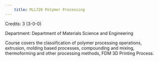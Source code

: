 ```yaml
---
    title: MLL720 Polymer Processing
---
```

Credits: 3 (3-0-0)

Department: Department of Materials Science and Engineering

Course covers the classification of polymer processing operations, extrusion, molding based processes, compounding and mixing, thermoforming and other processing methods, FDM 3D Printing Process.